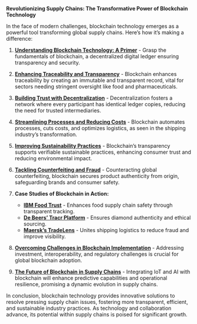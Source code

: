 **Revolutionizing Supply Chains: The Transformative Power of Blockchain Technology**

In the face of modern challenges, blockchain technology emerges as a powerful tool transforming global supply chains. Here’s how it’s making a difference:

1. **[Understanding Blockchain Technology: A Primer](https://www.investopedia.com/terms/b/blockchain.asp)** - Grasp the fundamentals of blockchain, a decentralized digital ledger ensuring transparency and security.

2. **[Enhancing Traceability and Transparency](https://www.ibm.com/blockchain/supply-chain?lnk=hm)** - Blockchain enhances traceability by creating an immutable and transparent record, vital for sectors needing stringent oversight like food and pharmaceuticals.

3. **[Building Trust with Decentralization](https://consensys.net/enterprise-ethereum/supply-chain/)** - Decentralization fosters a network where every participant has identical ledger copies, reducing the need for trusted intermediaries.

4. **[Streamlining Processes and Reducing Costs](https://www.maersk.com/news/articles/2018/01/16/tradelens-a-blockchain-enabled-solution)** - Blockchain automates processes, cuts costs, and optimizes logistics, as seen in the shipping industry’s transformation.

5. **[Improving Sustainability Practices](https://www.wbcsd.org/Programs/Circular-Economy/Sustainable-Lifestyles/Resources/blockchain-for-sustainable-supply-chains)** - Blockchain’s transparency supports verifiable sustainable practices, enhancing consumer trust and reducing environmental impact.

6. **[Tackling Counterfeiting and Fraud](https://www.wto.org/english/tratop_e/tradfa_e/can_case_study_e.htm)** - Counteracting global counterfeiting, blockchain secures product authenticity from origin, safeguarding brands and consumer safety.

7. **Case Studies of Blockchain in Action:**
   - **[IBM Food Trust](https://www.ibm.com/blockchain/solutions/food-trust)** - Enhances food supply chain safety through transparent tracking.
   - **[De Beers’ Tracr Platform](https://tracr.com/)** - Ensures diamond authenticity and ethical sourcing.
   - **[Maersk’s TradeLens](https://www.tradelens.com/)** - Unites shipping logistics to reduce fraud and improve visibility.

8. **[Overcoming Challenges in Blockchain Implementation](https://www.mckinsey.com/capabilities/operations/our-insights/blockchain-in-the-supply-chain)** - Addressing investment, interoperability, and regulatory challenges is crucial for global blockchain adoption.

9. **[The Future of Blockchain in Supply Chains](https://builtin.com/blockchain/blockchain-supply-chain-management)** - Integrating IoT and AI with blockchain will enhance predictive capabilities and operational resilience, promising a dynamic evolution in supply chains.

In conclusion, blockchain technology provides innovative solutions to resolve pressing supply chain issues, fostering more transparent, efficient, and sustainable industry practices. As technology and collaboration advance, its potential within supply chains is poised for significant growth.